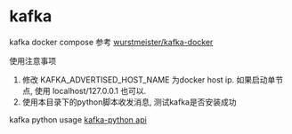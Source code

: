 # kafka
kafka docker compose 参考 [wurstmeister/kafka-docker](https://github.com/wurstmeister/kafka-docker)

使用注意事项
1. 修改 KAFKA_ADVERTISED_HOST_NAME 为docker host ip. 如果启动单节点, 使用 localhost/127.0.0.1 也可以.
2. 使用本目录下的python脚本收发消息, 测试kafka是否安装成功

kafka python usage [kafka-python api](https://kafka-python.readthedocs.io/en/master/usage.html)

